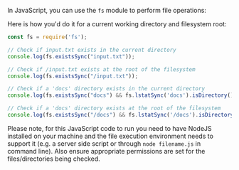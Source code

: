 In JavaScript, you can use the `fs` module to perform file operations:

Here is how you'd do it for a current working directory and filesystem root:

```javascript
const fs = require('fs');

// Check if input.txt exists in the current directory
console.log(fs.existsSync("input.txt")); 

// Check if /input.txt exists at the root of the filesystem
console.log(fs.existsSync("/input.txt"));

// Check if a 'docs' directory exists in the current directory
console.log(fs.existsSync("docs") && fs.lstatSync('docs').isDirectory()); 

// Check if a 'docs' directory exists at the root of the filesystem
console.log(fs.existsSync("/docs") && fs.lstatSync('/docs').isDirectory());  
```
Please note, for this JavaScript code to run you need to have NodeJS installed on your machine and the file execution environment needs to support it (e.g. a server side script or through `node filename.js` in command line). Also ensure appropriate permissions are set for the files/directories being checked.
